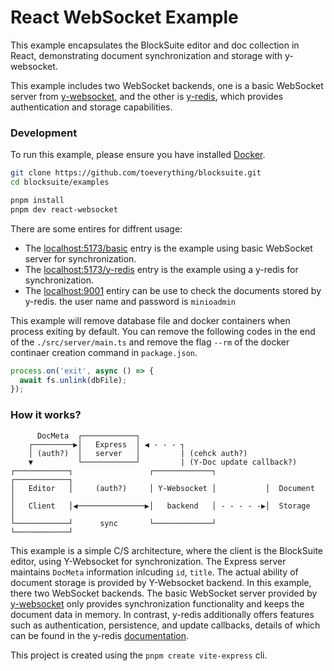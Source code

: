 # React WebSocket Example

This example encapsulates the BlockSuite editor and doc collection in React, demonstrating document synchronization and storage with y-websocket.

This example includes two WebSocket backends, one is a basic WebSocket server from [y-websocket](https://github.com/yjs/y-websocket), and the other is [y-redis](https://github.com/yjs/y-redis), which provides authentication and storage capabilities.

### Development

To run this example, please ensure you have installed [Docker](https://www.docker.com/).

```sh
git clone https://github.com/toeverything/blocksuite.git
cd blocksuite/examples

pnpm install
pnpm dev react-websocket
```

There are some entires for diffrent usage:

- The [localhost:5173/basic](http://localhost:5173/basic) entry is the example using basic WebSocket server for synchronization.
- The [localhost:5173/y-redis](http://localhost:5173/y-redis) entry is the example using a y-redis for synchronization.
- The [localhost:9001](http://localhost:5173/9001) entiry can be use to check the documents stored by y-redis. the user name and password is `minioadmin`

This example will remove database file and docker containers when process exiting by default. You can remove the following codes in the end of the `./src/server/main.ts` and remove the flag `--rm` of the docker continaer creation command in `package.json`.

```ts
process.on('exit', async () => {
  await fs.unlink(dbFile);
});
```

### How it works?

```
      DocMeta  ┌────────────┐
    ┌─────────▶│   Express  │ ◀ - - - ┐
    │ (auth?)  │   server   │         | (cehck auth?)
    ▼          └────────────┘         | (Y-Doc update callback?)
┌────────────┐                 ┌─────────────┐           ┌────────────┐
│   Editor   │     (auth?)     │ Y-Websocket │           │  Document  │
│   Client   │◀───────────────▶│   backend   │ - - - - -▶│  Storage   │
└────────────┘      sync       └─────────────┘           └────────────┘
```

This example is a simple C/S architecture, where the client is the BlockSuite editor, using Y-Websocket for synchronization. The Express server maintains `DocMeta` information inlcuding `id`, `title`. The actual ability of document storage is provided by Y-Websocket backend.
In this example, there two WebSocket backends. The basic WebSocket server provided by [y-websocket](https://github.com/yjs/y-websocket) only provides synchronization functionality and keeps the document data in memory. In contrast, y-redis additionally offers features such as authentication, persistence, and update callbacks, details of which can be found in the y-redis [documentation](https://github.com/yjs/y-redis).

This project is created using the `pnpm create vite-express` cli.
